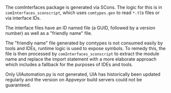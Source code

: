 The comInterfaces package is generated via SCons.
The logic for this is in `comInterfaces_sconscript`, which uses `comtypes.gen` to read `*.tlb` 
files or via interface IDs.

The interface files have an ID named file (a GUID, followed by a version number) as well as a
"friendly name" file.

The "friendly name" file generated by comtypes is not consumed easily by tools and IDEs,
runtime logic is used to expose symbols.
To remedy this, the file is then processed by `comInterfaces_sconscript` to extract the module
name and replace the import statement with a more elaborate approach which includes a fallback
for the purposes of IDEs and tools.

Only UIAutomation.py is not generated, UIA has historically been updated regularly and the version on
Appveyor build servers could not be guaranteed.

